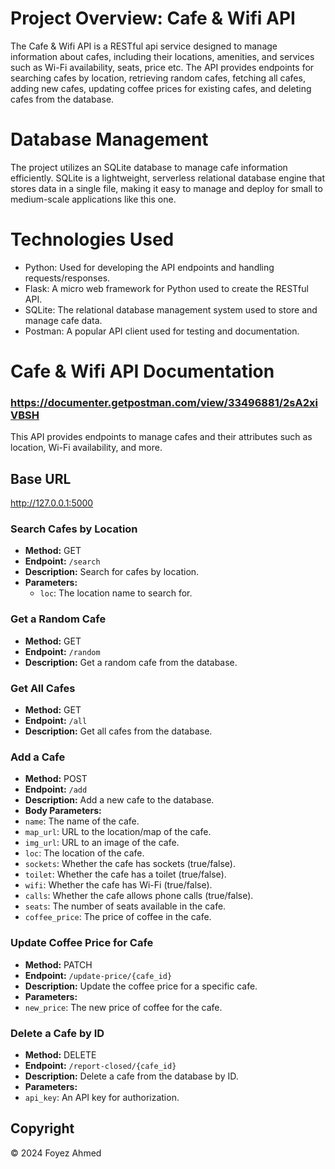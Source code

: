 # Project Overview: Cafe & Wifi API
The Cafe & Wifi API is a RESTful api service designed to manage information about cafes, including their locations, amenities, and services such as Wi-Fi availability, seats, price etc. The API provides endpoints for searching cafes by location, retrieving random cafes, fetching all cafes, adding new cafes, updating coffee prices for existing cafes, and deleting cafes from the database.

# Database Management
The project utilizes an SQLite database to manage cafe information efficiently. SQLite is a lightweight, serverless relational database engine that stores data in a single file, making it easy to manage and deploy for small to medium-scale applications like this one.

# Technologies Used

* Python: Used for developing the API endpoints and handling requests/responses.
* Flask: A micro web framework for Python used to create the RESTful API.
* SQLite: The relational database management system used to store and manage cafe data.
* Postman: A popular API client used for testing and documentation.

# Cafe & Wifi API Documentation
### https://documenter.getpostman.com/view/33496881/2sA2xiVBSH
This API provides endpoints to manage cafes and their attributes such as location, Wi-Fi availability, and more.

## Base URL
http://127.0.0.1:5000

### Search Cafes by Location

- **Method:** GET
- **Endpoint:** `/search`
- **Description:** Search for cafes by location.
- **Parameters:**
  - `loc`: The location name to search for.


### Get a Random Cafe

- **Method:** GET
- **Endpoint:** `/random`
- **Description:** Get a random cafe from the database.


### Get All Cafes

- **Method:** GET
- **Endpoint:** `/all`
- **Description:** Get all cafes from the database.


### Add a Cafe

- **Method:** POST
- **Endpoint:** `/add`
- **Description:** Add a new cafe to the database.
- **Body Parameters:**
- `name`: The name of the cafe.
- `map_url`: URL to the location/map of the cafe.
- `img_url`: URL to an image of the cafe.
- `loc`: The location of the cafe.
- `sockets`: Whether the cafe has sockets (true/false).
- `toilet`: Whether the cafe has a toilet (true/false).
- `wifi`: Whether the cafe has Wi-Fi (true/false).
- `calls`: Whether the cafe allows phone calls (true/false).
- `seats`: The number of seats available in the cafe.
- `coffee_price`: The price of coffee in the cafe.

### Update Coffee Price for Cafe

- **Method:** PATCH
- **Endpoint:** `/update-price/{cafe_id}`
- **Description:** Update the coffee price for a specific cafe.
- **Parameters:**
- `new_price`: The new price of coffee for the cafe.


### Delete a Cafe by ID

- **Method:** DELETE
- **Endpoint:** `/report-closed/{cafe_id}`
- **Description:** Delete a cafe from the database by ID.
- **Parameters:**
- `api_key`: An API key for authorization.

## Copyright
© 2024 Foyez Ahmed



